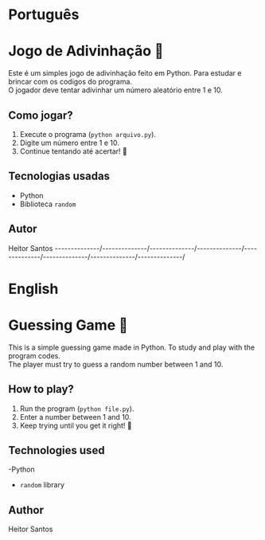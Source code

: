 # Português
# Jogo de Adivinhação 🎯  

Este é um simples jogo de adivinhação feito em Python. Para estudar e brincar com os codigos do programa.  
O jogador deve tentar adivinhar um número aleatório entre 1 e 10.  

## Como jogar?  
1. Execute o programa (`python arquivo.py`).  
2. Digite um número entre 1 e 10.  
3. Continue tentando até acertar! 🎉  

## Tecnologias usadas  
- Python  
- Biblioteca `random`  

## Autor  
Heitor Santos
--------------/--------------/--------------/--------------/--------------/--------------/--------------/--------------/
# English
# Guessing Game 🎯  

This is a simple guessing game made in Python. To study and play with the program codes.  
The player must try to guess a random number between 1 and 10.  

## How to play?  
1. Run the program (`python file.py`).  
2. Enter a number between 1 and 10.  
3. Keep trying until you get it right! 🎉  

## Technologies used  
-Python  
- `random` library  

## Author  
Heitor Santos